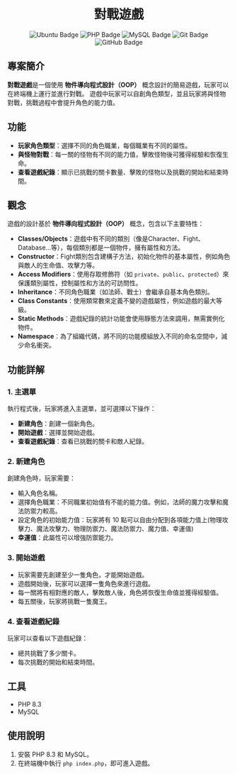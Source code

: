 <div align="center">

# 對戰遊戲

![Ubuntu Badge](https://img.shields.io/badge/Ubuntu-E95420?style=for-the-badge&logo=ubuntu&logoColor=white) ![PHP Badge](https://img.shields.io/badge/PHP-777BB4?style=for-the-badge&logo=php&logoColor=white) ![MySQL Badge](https://img.shields.io/badge/MySQL-005C84?style=for-the-badge&logo=mysql&logoColor=white) ![Git Badge](https://img.shields.io/badge/GIT-E44C30?style=for-the-badge&logo=git&logoColor=white) ![GitHub Badge](https://img.shields.io/badge/GitHub-100000?style=for-the-badge&logo=github&logoColor=white)

</div>

## 專案簡介
**對戰遊戲**是一個使用 **物件導向程式設計（OOP）** 概念設計的簡易遊戲，玩家可以在終端機上運行並進行對戰。
遊戲中玩家可以自創角色類型，並且玩家將與怪物對戰，挑戰過程中會提升角色的能力值。

## 功能
- **玩家角色類型**：選擇不同的角色職業，每個職業有不同的屬性。
- **與怪物對戰**：每一關的怪物有不同的能力值，擊敗怪物後可獲得經驗和恢復生命。
- **查看遊戲紀錄**：顯示已挑戰的關卡數量、擊敗的怪物以及挑戰的開始和結束時間。

## 觀念
遊戲的設計基於 **物件導向程式設計（OOP）** 概念，包含以下主要特性：
- **Classes/Objects**：遊戲中有不同的類別（像是Character、Fight、Database...等），每個類別都是一個物件，擁有屬性和方法。
- **Constructor**：Fight類別包含建構子方法，初始化物件的基本屬性，例如角色與敵人的生命值、攻擊力等。
- **Access Modifiers**：使用存取修飾符（如 `private`、`public`、`protected`）來保護類別屬性，控制屬性和方法的可訪問性。
- **Inheritance**：不同角色職業（如法師、戰士）會繼承自基本角色類別。
- **Class Constants**：使用類常數來定義不變的遊戲屬性，例如遊戲的最大等級。
- **Static Methods**：遊戲紀錄的統計功能會使用靜態方法來調用，無需實例化物件。
- **Namespace**：為了組織代碼，將不同的功能模組放入不同的命名空間中，減少命名衝突。

## 功能詳解

### 1. 主選單
執行程式後，玩家將進入主選單，並可選擇以下操作：
- **新建角色**：創建一個新角色。
- **開始遊戲**：選擇並開始遊戲。
- **查看遊戲紀錄**：查看已挑戰的關卡和敵人紀錄。

### 2. 新建角色
創建角色時，玩家需要：
- 輸入角色名稱。
- 選擇角色職業：不同職業初始值有不能的能力值。例如，法師的魔力攻擊和魔法防禦力較高。
- 設定角色的初始能力值：玩家將有 10 點可以自由分配到各項能力值上(物理攻擊力、魔法攻擊力、物理防禦力、魔法防禦力、魔力值、幸運值)
- **幸運值**：此屬性可以增強防禦能力。

### 3. 開始遊戲
- 玩家需要先創建至少一隻角色，才能開始遊戲。
- 遊戲開始後，玩家可以選擇一隻角色來進行遊戲。
- 每一關將有相對應的敵人，擊敗敵人後，角色將恢復生命值並獲得經驗值。
- 每五關後，玩家將挑戰一隻魔王。


### 4. 查看遊戲紀錄
玩家可以查看以下遊戲紀錄：
- 總共挑戰了多少關卡。
- 每次挑戰的開始和結束時間。

## 工具
- PHP 8.3
- MySQL

## 使用說明
1. 安裝 PHP 8.3 和 MySQL。
2. 在終端機中執行 `php index.php`，即可進入遊戲。
